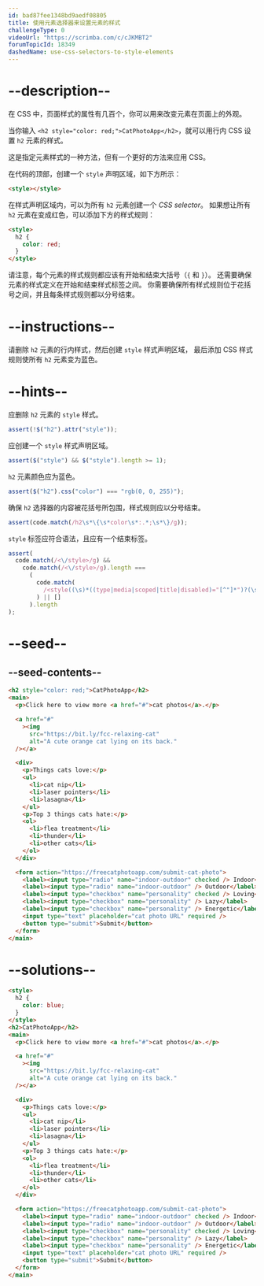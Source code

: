 ```yaml
---
id: bad87fee1348bd9aedf08805
title: 使用元素选择器来设置元素的样式
challengeType: 0
videoUrl: "https://scrimba.com/c/cJKMBT2"
forumTopicId: 18349
dashedName: use-css-selectors-to-style-elements
---
```


# --description--

在 CSS 中，页面样式的属性有几百个，你可以用来改变元素在页面上的外观。

当你输入 `<h2 style="color: red;">CatPhotoApp</h2>`，就可以用行内 CSS 设置 `h2` 元素的样式。

这是指定元素样式的一种方法，但有一个更好的方法来应用 CSS。

在代码的顶部，创建一个 `style` 声明区域，如下方所示：

```html
<style></style>
```

在样式声明区域内，可以为所有 `h2` 元素创建一个 <dfn>CSS selector</dfn>。 如果想让所有 `h2` 元素在变成红色，可以添加下方的样式规则：

```html
<style>
  h2 {
    color: red;
  }
</style>
```

请注意，每个元素的样式规则都应该有开始和结束大括号（`{` 和 `}`）。 还需要确保元素的样式定义在开始和结束样式标签之间。 你需要确保所有样式规则位于花括号之间，并且每条样式规则都以分号结束。

# --instructions--

请删除 `h2` 元素的行内样式，然后创建 `style` 样式声明区域， 最后添加 CSS 样式规则使所有 `h2` 元素变为蓝色。

# --hints--

应删除 `h2` 元素的 `style` 样式。

```js
assert(!$("h2").attr("style"));
```

应创建一个 `style` 样式声明区域。

```js
assert($("style") && $("style").length >= 1);
```

`h2` 元素颜色应为蓝色。

```js
assert($("h2").css("color") === "rgb(0, 0, 255)");
```

确保 `h2` 选择器的内容被花括号所包围，样式规则应以分号结束。

```js
assert(code.match(/h2\s*\{\s*color\s*:.*;\s*\}/g));
```

`style` 标签应符合语法，且应有一个结束标签。

```js
assert(
  code.match(/<\/style>/g) &&
    code.match(/<\/style>/g).length ===
      (
        code.match(
          /<style((\s)*((type|media|scoped|title|disabled)="[^"]*")?(\s)*)*>/g
        ) || []
      ).length
);
```

# --seed--

## --seed-contents--

```html
<h2 style="color: red;">CatPhotoApp</h2>
<main>
  <p>Click here to view more <a href="#">cat photos</a>.</p>

  <a href="#"
    ><img
      src="https://bit.ly/fcc-relaxing-cat"
      alt="A cute orange cat lying on its back."
  /></a>

  <div>
    <p>Things cats love:</p>
    <ul>
      <li>cat nip</li>
      <li>laser pointers</li>
      <li>lasagna</li>
    </ul>
    <p>Top 3 things cats hate:</p>
    <ol>
      <li>flea treatment</li>
      <li>thunder</li>
      <li>other cats</li>
    </ol>
  </div>

  <form action="https://freecatphotoapp.com/submit-cat-photo">
    <label><input type="radio" name="indoor-outdoor" checked /> Indoor</label>
    <label><input type="radio" name="indoor-outdoor" /> Outdoor</label><br />
    <label><input type="checkbox" name="personality" checked /> Loving</label>
    <label><input type="checkbox" name="personality" /> Lazy</label>
    <label><input type="checkbox" name="personality" /> Energetic</label><br />
    <input type="text" placeholder="cat photo URL" required />
    <button type="submit">Submit</button>
  </form>
</main>
```

# --solutions--

```html
<style>
  h2 {
    color: blue;
  }
</style>
<h2>CatPhotoApp</h2>
<main>
  <p>Click here to view more <a href="#">cat photos</a>.</p>

  <a href="#"
    ><img
      src="https://bit.ly/fcc-relaxing-cat"
      alt="A cute orange cat lying on its back."
  /></a>

  <div>
    <p>Things cats love:</p>
    <ul>
      <li>cat nip</li>
      <li>laser pointers</li>
      <li>lasagna</li>
    </ul>
    <p>Top 3 things cats hate:</p>
    <ol>
      <li>flea treatment</li>
      <li>thunder</li>
      <li>other cats</li>
    </ol>
  </div>

  <form action="https://freecatphotoapp.com/submit-cat-photo">
    <label><input type="radio" name="indoor-outdoor" checked /> Indoor</label>
    <label><input type="radio" name="indoor-outdoor" /> Outdoor</label><br />
    <label><input type="checkbox" name="personality" checked /> Loving</label>
    <label><input type="checkbox" name="personality" /> Lazy</label>
    <label><input type="checkbox" name="personality" /> Energetic</label><br />
    <input type="text" placeholder="cat photo URL" required />
    <button type="submit">Submit</button>
  </form>
</main>
```
